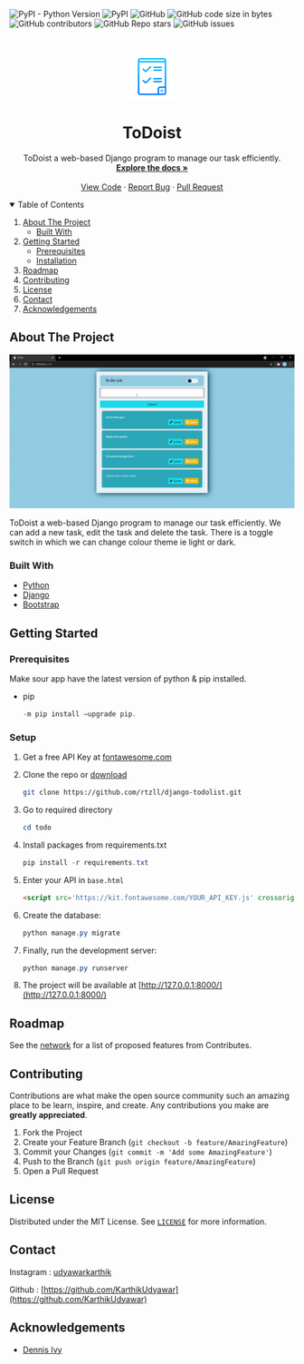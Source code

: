<!-- BANNER -->
![PyPI - Python Version](https://img.shields.io/pypi/pyversions/Django?logo=python)
![PyPI](https://img.shields.io/pypi/v/django?label=Django&logo=django&logoColor=green)
![GitHub](https://img.shields.io/github/license/KarthikUdyawar/ToDoist)
![GitHub code size in bytes](https://img.shields.io/github/languages/code-size/KarthikUdyawar/ToDoist)
![GitHub contributors](https://img.shields.io/github/contributors/KarthikUdyawar/ToDoist)
![GitHub Repo stars](https://img.shields.io/github/stars/KarthikUdyawar/ToDoist)
![GitHub issues](https://img.shields.io/github/issues/KarthikUdyawar/ToDoist)

<!-- PROJECT LOGO -->
<br />
<p align="center">
  <a href="https://github.com/KarthikUdyawar/ToDoist">
    <img src="todo\tasks\static\images\icons8-todo-list-96.png" alt="Logo" width="80" height="80">
  </a>

  <h1 align="center"><b>ToDoist</b></h1>

  <p align="center">
    ToDoist a web-based Django program to manage our task efficiently.
    <br />
    <a href="https://github.com/KarthikUdyawar/ToDoist/blob/main/README.md"><strong>Explore the docs »</strong></a>
    <br />
    <br />
    <a href="https://github.com/KarthikUdyawar/ToDoist/tree/main/todo">View Code</a>
    ·
    <a href="https://github.com/KarthikUdyawar/ToDoist/issues">Report Bug</a>
    ·
    <a href="https://github.com/KarthikUdyawar/ToDoist/pulls">Pull Request</a>
  </p>
</p>

<!-- TABLE OF CONTENTS -->
<details open="open">
  <summary>Table of Contents</summary>
  <ol>
    <li>
      <a href="#about-the-project">About The Project</a>
      <ul>
        <li><a href="#built-with">Built With</a></li>
      </ul>
    </li>
    <li>
      <a href="#getting-started">Getting Started</a>
      <ul>
        <li><a href="#prerequisites">Prerequisites</a></li>
        <li><a href="#installation">Installation</a></li>
      </ul>
    </li>
    <li><a href="#roadmap">Roadmap</a></li>
    <li><a href="#contributing">Contributing</a></li>
    <li><a href="#license">License</a></li>
    <li><a href="#contact">Contact</a></li>
    <li><a href="#acknowledgements">Acknowledgements</a></li>
  </ol>
</details>

<!-- ABOUT THE PROJECT -->
## About The Project

![Demo of project](https://github.com/KarthikUdyawar/ToDoist/blob/main/screenshot/demo.gif)

ToDoist a web-based Django program to manage our task efficiently.  We can add a new task, edit the task and delete the task. There is a toggle switch in which we can change colour theme ie light or dark.


### Built With

* [Python](https://www.python.org/)
* [Django](https://www.djangoproject.com/)
* [Bootstrap](https://getbootstrap.com/)

<!-- GETTING STARTED -->
## Getting Started

### Prerequisites
Make sour app have the latest version of python & pip installed.
* pip
  ```powershell
  -m pip install –upgrade pip.
  ```

### Setup

1. Get a free API Key at [fontawesome.com](https://fontawesome.com)
2. Clone the repo or [download](https://github.com/KarthikUdyawar/ToDoist/archive/refs/heads/main.zip)
   ```bash
   git clone https://github.com/rtzll/django-todolist.git
   ```
3. Go to required directory
    ```powershell
    cd todo
    ```
4. Install packages from requirements.txt
   ```powershell
   pip install -r requirements.txt
   ```
5. Enter your API in `base.html`
   ```html
   <script src='https://kit.fontawesome.com/YOUR_API_KEY.js' crossorigin='anonymous'></script>
   ```

6. Create the database:

    ```powershell
    python manage.py migrate
    ```

7. Finally, run the development server:

    ```powershell
    python manage.py runserver
    ```
8. The project will be available at [http://127.0.0.1:8000/](http://127.0.0.1:8000/)

<!-- ROADMAP -->
## Roadmap

See the [network](https://github.com/KarthikUdyawar/ToDoist/network) for a list of proposed features from Contributes.

<!-- CONTRIBUTING -->
## Contributing

Contributions are what make the open source community such an amazing place to be learn, inspire, and create. Any contributions you make are **greatly appreciated**.

1. Fork the Project
2. Create your Feature Branch (`git checkout -b feature/AmazingFeature`)
3. Commit your Changes (`git commit -m 'Add some AmazingFeature'`)
4. Push to the Branch (`git push origin feature/AmazingFeature`)
5. Open a Pull Request

<!-- LICENSE -->
## License

Distributed under the MIT License. See [`LICENSE`](https://github.com/KarthikUdyawar/ToDoist/blob/main/LICENSE) for more information.

<!-- CONTACT -->
## Contact

Instagram : [udyawarkarthik](https://www.instagram.com/udyawarkarthik/)

Github : [https://github.com/KarthikUdyawar](https://github.com/KarthikUdyawar)

<!-- ACKNOWLEDGEMENTS -->
## Acknowledgements
* [Dennis Ivy](https://www.youtube.com/watch?v=4RWFvXDUmjo)

